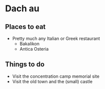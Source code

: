 # Dach  au

## Places to eat
- Pretty much any Italian or Greek restaurant
  - Bakalikon
  - Antica Osteria

## Things to do
- Visit the concentration camp memorial site
- Visit the old town and the (small) castle
